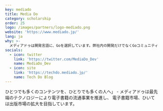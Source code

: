 ```yaml
---
key: mediado
title: Media Do
category: scholarship
order: 25
logo: /images/partners/logo-mediado.png
website: 'https://www.mediado.jp/'
lang: ja
why: >-
  メディアドゥは開発言語に、Goを選択しています。弊社内の開発だけでなくGoコミュニティへも積極的に協力し、社内外問わずGoの普及と推進に貢献をしていきたいと考えています。そのため、Go Conference 2019 Spring に引き続き、今回もスカラシップスポンサーへ協賛させていただきました。
socials:
  - icon: twitter
    link: 'https://twitter.com/MediaDo_Dev'
    name: MediaDo_Dev
  - icon: site
    link: 'https://techdo.mediado.jp/'
    name: Tech Do Blog
---
```

ひとつでも多くのコンテンツを、ひとりでも多くの人へ」 - メディアドゥは最先端のテクノロジーにより電子書籍の流通事業を推進し、 電子書籍市場、ひいては出版市場の拡大を目指しています。
